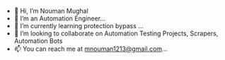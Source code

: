- 👋 Hi, I’m Nouman Mughal 
- 👀 I’m an Automation Engineer...
- 🌱 I’m currently learning protection bypass ...
- 💞️ I’m looking to collaborate on Automation Testing Projects, Scrapers, Automation Bots
- 📫 You can reach me at mnouman1213@gmail.com...

<!---
NoumanM/NoumanM is a ✨ special ✨ repository because its `README.md` (this file) appears on your GitHub profile.
You can click the Preview link to take a look at your changes.
--->
